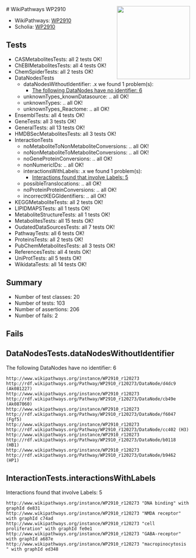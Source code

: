 <img style="float: right; width: 200px" src="https://upload.wikimedia.org/wikipedia/commons/thumb/8/83/Wplogo_with_text_500.png/640px-Wplogo_with_text_500.png" />
# WikiPathways WP2910

* WikiPathways: [WP2910](https://new.wikipathways.org/pathways/WP2910)
* Scholia: [WP2910](https://scholia.toolforge.org/wikipathways/WP2910)
## Tests
* CASMetabolitesTests: all 2 tests OK!
* ChEBIMetabolitesTests: all 4 tests OK!
* ChemSpiderTests: all 2 tests OK!
* DataNodesTests
    * dataNodesWithoutIdentifier: .x we found 1 problem(s):
        * [The following DataNodes have no identifier: 6](#d2d32fa5)
    * unknownTypes_knownDatasource: .. all OK!
    * unknownTypes: .. all OK!
    * unknownTypes_Reactome: .. all OK!
* EnsemblTests: all 4 tests OK!
* GeneTests: all 3 tests OK!
* GeneralTests: all 13 tests OK!
* HMDBSecMetabolitesTests: all 3 tests OK!
* InteractionTests
    * noMetaboliteToNonMetaboliteConversions: .. all OK!
    * noNonMetaboliteToMetaboliteConversions: .. all OK!
    * noGeneProteinConversions: .. all OK!
    * nonNumericIDs: .. all OK!
    * interactionsWithLabels: .x we found 1 problem(s):
        * [Interactions found that involve Labels: 5](#630d267c)
    * possibleTranslocations: .. all OK!
    * noProteinProteinConversions: .. all OK!
    * incorrectKEGGIdentifiers: .. all OK!
* KEGGMetaboliteTests: all 2 tests OK!
* LIPIDMAPSTests: all 1 tests OK!
* MetaboliteStructureTests: all 1 tests OK!
* MetabolitesTests: all 15 tests OK!
* OudatedDataSourcesTests: all 7 tests OK!
* PathwayTests: all 6 tests OK!
* ProteinsTests: all 2 tests OK!
* PubChemMetabolitesTests: all 3 tests OK!
* ReferencesTests: all 4 tests OK!
* UniProtTests: all 5 tests OK!
* WikidataTests: all 14 tests OK!


## Summary

* Number of test classes: 20
* Number of tests: 103
* Number of assertions: 206
* Number of fails: 2

## Fails

<a name="d2d32fa5" />

## DataNodesTests.dataNodesWithoutIdentifier

The following DataNodes have no identifier: 6
```
http://www.wikipathways.org/instance/WP2910_r120273 http://rdf.wikipathways.org/Pathway/WP2910_r120273/DataNode/d4dc9 (Ak081227)
http://www.wikipathways.org/instance/WP2910_r120273 http://rdf.wikipathways.org/Pathway/WP2910_r120273/DataNode/cb49e (Ak087060)
http://www.wikipathways.org/instance/WP2910_r120273 http://rdf.wikipathways.org/Pathway/WP2910_r120273/DataNode/f6047 (Fgf5)
http://www.wikipathways.org/instance/WP2910_r120273 http://rdf.wikipathways.org/Pathway/WP2910_r120273/DataNode/cc402 (H3)
http://www.wikipathways.org/instance/WP2910_r120273 http://rdf.wikipathways.org/Pathway/WP2910_r120273/DataNode/b0118 (HB1)
http://www.wikipathways.org/instance/WP2910_r120273 http://rdf.wikipathways.org/Pathway/WP2910_r120273/DataNode/b9462 (HP1)
```

<a name="630d267c" />

## InteractionTests.interactionsWithLabels

Interactions found that involve Labels: 5
```
http://www.wikipathways.org/instance/WP2910_r120273 "DNA binding" with graphId de831
http://www.wikipathways.org/instance/WP2910_r120273 "NMDA receptor" with graphId c74ad
http://www.wikipathways.org/instance/WP2910_r120273 "cell proliferation" with graphId fe0e1
http://www.wikipathways.org/instance/WP2910_r120273 "GABA-receptor" with graphId a687e
http://www.wikipathways.org/instance/WP2910_r120273 "macropinocytosis
" with graphId ed348
```

